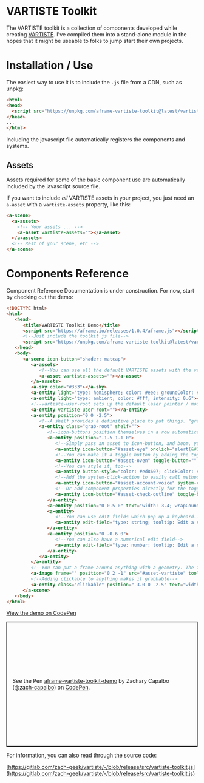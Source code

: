 # VARTISTE Toolkit

The VARTISTE toolkit is a collection of components developed while creating
[VARTISTE](https://vartiste.xyz). I've compiled them into a stand-alone module
in the hopes that it might be useable to folks to jump start their own projects.

# Installation / Use

The easiest way to use it is to include the `.js` file from a CDN, such as
unpkg:

```html
<html>
<head>
  <script src="https://unpkg.com/aframe-vartiste-toolkit@latest/vartiste-toolkit.js"></script>
</head>
...
</html>
```

Including the javascript file automatically registers the components and
systems.

## Assets

Assets required for some of the basic component use are automatically included
by the javascript source file.

If you want to include *all* VARTISTE assets in your project, you just need an
`a-asset` with a `vartiste-assets` property, like this:

```html
<a-scene>
  <a-assets>
    <!-- Your assets ... -->
    <a-asset vartiste-assets=""></a-asset>
  </a-assets>
  <!-- Rest of your scene, etc -->
</a-scene>
```

# Components Reference

Component Reference Documentation is under construction. For now, start by
checking out the demo:

```html
<!DOCTYPE html>
<html>
   <head>
      <title>VARTISTE Toolkit Demo</title>
      <script src="https://aframe.io/releases/1.0.4/aframe.js"></script>
      <!--Just include the toolkit js file-->
      <script src="https://unpkg.com/aframe-vartiste-toolkit@latest/vartiste-toolkit.js"></script>
   </head>
   <body>
      <a-scene icon-button="shader: matcap">
         <a-assets>
            <!--You can use all the default VARTISTE assets with the vartiste-asset meta-asset--><!--Otherwise, only the ones needed for other components are included-->
            <a-asset vartiste-assets=""></a-asset>
         </a-assets>
         <a-sky color="#333"></a-sky>
         <a-entity light="type: hemisphere; color: #eee; groundColor: #333; intensity: 0.6"></a-entity>
         <a-entity light="type: ambient; color: #fff; intensity: 0.6"></a-entity>
         <!--vartiste-user-root sets up the default laser pointer / mouse & keyboard--><!--interactions. If you want to define your own user setup, you'll want to--><!--make sure to include the manipulator components on both of the hand--><!--components to ensure that things can be grabbed and resized.-->
         <a-entity vartiste-user-root=""></a-entity>
         <a-entity position="0 0 -2.5">
            <!--A shelf provides a definitive place to put things. "grab-root" ensures that grab-and-move events propogate to the whole shelf-->
            <a-entity class="grab-root" shelf="">
               <!--icon-buttons position themselves in a row automatically. So we just position this outer entity where we want the row to start-->
               <a-entity position="-1.5 1.1 0">
                  <!--Simply pass an asset to icon-button, and boom, you've got an icon button that responds to a wide range of clicks-->
                  <a-entity icon-button="#asset-eye" onclick="alert(&#39;click&#39;)" tooltip="Run Javascript onclick handler"></a-entity>
                  <!--You can make it a toggle button by adding the toggle-button component-->
                  <a-entity icon-button="#asset-oven" toggle-button="" tooltip="Toggle Me"></a-entity>
                  <!--You can style it, too-->
                  <a-entity button-style="color: #ed8607; clickColor: #8607ed; intersectedColor: #07ed86" icon-button="" tooltip="Look at the colors! Woah!"></a-entity>
                  <!--Add the system-click-action to easily call methods of systems-->
                  <a-entity icon-button="#asset-account-voice" system-click-action="system: toolkit-demo; action: speak" tooltip="Speak entered text if enabled"></a-entity>
                  <!--Or add component properties directly for the toggle buttons to toggle-->
                  <a-entity icon-button="#asset-check-outline" toggle-button="target: a-scene; component: speech; property: speak" tooltip="Toggle Speaking Enabled"></a-entity>
               </a-entity>
               <a-entity position="0 0.5 0" text="width: 3.4; wrapCount: 35; value: Welcome to the VARTISTE toolkit demo"></a-entity>
               <a-entity>
                  <!--You can use edit fields which pop up a keyboard-->
                  <a-entity edit-field="type: string; tooltip: Edit a string!" id="demo-input" text="width: 2; wrapCount: 20; value: default text"></a-entity>
               </a-entity>
               <a-entity position="0 -0.6 0">
                  <!--You can also have a numerical edit field-->
                  <a-entity edit-field="type: number; tooltip: Edit a number" text="width: 2; wrapCount: 4"></a-entity>
               </a-entity>
            </a-entity>
         </a-entity>
         <!--You can put a frame around anything with a geometry. The frame can optionally be closeable, or pinnable to your hand-->
         <a-image frame="" position="0 2 -1" src="#asset-vartiste" tooltip="Here&#39;s a floating frame!" tooltip-style="offset: 0 0.5 0"></a-image>
         <!--Adding clickable to anything makes it grabbable-->
         <a-entity class="clickable" position="-3.0 0 -2.5" text="width: 2.4; wrapCount: 25; value: Desktop Controls:\n-Left Click: Click buttons\n-Right Mouse Buton Drag: Look around\n-Shift+Left Mouse Button Drag: Move things\n-WASD: Move around"></a-entity>
      </a-scene>
   </body>
</html>
```

[View the demo on CodePen](https://codepen.io/zach-capalbo/pen/oNbKagV)

<p class="codepen" data-height="330" data-theme-id="light" data-default-tab="html,result" data-user="zach-capalbo" data-slug-hash="oNbKagV" data-preview="true" style="height: 330px; box-sizing: border-box; display: flex; align-items: center; justify-content: center; border: 2px solid; margin: 1em 0; padding: 1em;" data-pen-title="aframe-vartiste-toolkit-demo">
  <span>See the Pen <a href="https://codepen.io/zach-capalbo/pen/oNbKagV">
  aframe-vartiste-toolkit-demo</a> by Zachary Capalbo (<a href="https://codepen.io/zach-capalbo">@zach-capalbo</a>)
  on <a href="https://codepen.io">CodePen</a>.</span>
</p>
<script async src="https://static.codepen.io/assets/embed/ei.js"></script>


For information, you can also read through the source code:

[https://gitlab.com/zach-geek/vartiste/-/blob/release/src/vartiste-toolkit.js](https://gitlab.com/zach-geek/vartiste/-/blob/release/src/vartiste-toolkit.js)

